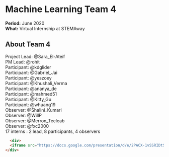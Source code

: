 # Machine Learning Team 4

**Period:** June 2020  
**What:** Virtual Internship at STEMAway  

## About Team 4

Project Lead: @Sara_El-Ateif  
PM Lead: @rohit  
Participant: @kdglider  
Participant: @Gabriel_Jai  
Participant: @yeszoey  
Participant: @Khushali_Verma  
Participant: @ananya_de  
Participant: @mahmed51  
Participant: @Kitty_Gu  
Participant: @whuang19  
Observer: @Shalini_Kumari  
Observer: @WillP  
Observer: @Merron_Tecleab  
Observer: @fxc2000  
17 interns : 2 lead, 8 participants, 4 observers  

```html
  <div>
  <iframe src="https://docs.google.com/presentation/d/e/2PACX-1vSSRIDtSxGE07nxJJLH33Szh7OX-O9BlslDKgXhzHQmGxU2K2y6JX9XrIhh-EWmZq99_srxhNKqR3UH/embed?start=false&loop=false&delayms=3000" frameborder="0" width="960" height="569" allowfullscreen="true" mozallowfullscreen="true" webkitallowfullscreen="true"></iframe>
</div>

```
